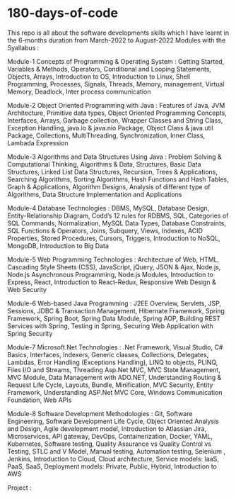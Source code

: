 # 180-days-of-code

This repo is all about the software developments skills which I have learnt in the 6-months duration from March-2022 to August-2022
Modules with the Syallabus : 

Module-1 
Concepts of Programming & Operating System :
Getting Started, Variables & Methods, Operators, Conditional 
and Looping Statements, Objects, Arrays, Introduction to OS, 
Introduction to Linux, Shell Programming, Processes, Signals, 
Threads, Memory, management, Virtual Memory, Deadlock, Inter 
process communication

Module-2 
Object Oriented Programming with Java :
Features of Java, JVM Architecture, Primitive data types, Object 
Oriented Programming Concepts, Interfaces, Arrays, Garbage collection,
Wrapper Classes and String Class, Exception Handling, java.io & java.nio
Package, Object Class & java.util Package, Collections, MultiThreading, 
Synchronization, Inner Class, Lambada Expression


Module-3
Algorithms and Data Structures Using Java :
Problem Solving & Computational Thinking, Algorithms & Data, Structures, 
Basic Data Structures, Linked List Data Structures, Recursion, Trees & 
Applications, Searching Algorithms, Sorting Algorithms, Hash Functions 
and Hash Tables, Graph & Applications, Algorithm Designs, Analysis of 
different type of Algorithms, Data Structure Implementation and Applications

Module-4
Database Technologies :
DBMS, MySQL, Database Design, Entity-Relationship Diagram, Codd’s 
12 rules for RDBMS, SQL, Categories of SQL Commands, Normalization, 
MySQL Data Types, Database Constraints, SQL Functions & Operators, 
Joins, Subquery, Views, Indexes, ACID Properties, Stored Procedures, 
Cursors, Triggers, Introduction to NoSQL, MongoDB, Introduction to Big Data

Module-5
Web Programming Technologies :
Architecture of Web, HTML, Cascading Style Sheets (CSS), JavaScript, 
jQuery, JSON & Ajax, Node.js, Node.js Asynchronous Programming, Node.js 
Modules, Introduction to Express, React, Introduction to React-Redux, 
Responsive Web Design & Web Security


Module-6
Web-based Java Programming :
J2EE Overview, Servlets, JSP, Sessions, JDBC & Transaction Management, 
Hibernate Framework, Spring Framework, Spring Boot, Spring Data Module, 
Spring AOP, Building REST Services with Spring, Testing in Spring, Securing 
Web Application with Spring Security

Module-7
Microsoft.Net Technologies :
.Net Framework, Visual Studio, C# Basics, Interfaces, Indexers, 
Generic classes, Collections, Delegates, Lambdas, Error Handling 
(Exceptions Handling), LINQ to objects, PLINQ, Files I/O and Streams, 
Threading Asp.Net MVC, MVC State Management, MVC Module, Data Management 
with ADO.NET, Understanding Routing & Request Life Cycle, Layouts, Bundle, 
Minification, MVC Security, Entity Framework, Understanding ASP.Net MVC Core, 
Windows Communication Foundation, Web APIs

Module-8
Software Development Methodologies :
Git, Software Engineering, Software Development Life Cycle, Object 
Oriented Analysis and Design, Agile development model, Introduction 
to Atlassian Jira, Microservices, API gateway, DevOps, Containerization, 
Docker, YAML, Kubernetes, Software testing, Quality Assurance vs Quality 
Control vs Testing, STLC and V Model, Manual testing, Automation testing, 
Selenium , Jenkins, Introduction to Cloud, Cloud architecture, Service 
models: IaaS, PaaS, SaaS, Deployment models: Private, Public, Hybrid, 
Introduction to AWS

Project :
